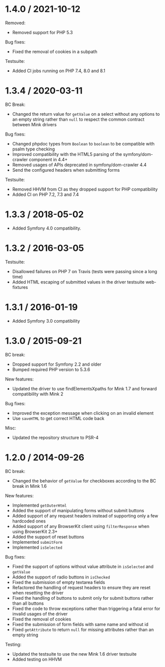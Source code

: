 1.4.0 / 2021-10-12
==================

Removed:

* Removed support for PHP 5.3

Bug fixes:

* Fixed the removal of cookies in a subpath

Testsuite:

* Added CI jobs running on PHP 7.4, 8.0 and 8.1

1.3.4 / 2020-03-11
==================

BC Break:

* Changed the return value for `getValue` on a select without any options to an empty string rather than `null` to respect the common contract between Mink drivers

Bug fixes:

* Changed phpdoc types from `Boolean` to `boolean` to be compatible with psalm type checking
* Improved compatibility with the HTML5 parsing of the symfony/dom-crawler component in 4.4+
* Removed usages of APIs deprecated in symfony/dom-crawler 4.4
* Send the configured headers when submitting forms

Testsuite:

* Removed HHVM from CI as they dropped support for PHP compatibility
* Added CI on PHP 7.2, 7.3 and 7.4

1.3.3 / 2018-05-02
==================

* Added Symfony 4.0 compatibility.

1.3.2 / 2016-03-05
==================

Testsuite:

* Disallowed failures on PHP 7 on Travis (tests were passing since a long time)
* Added HTML escaping of submitted values in the driver testsuite web-fixtures

1.3.1 / 2016-01-19
==================

* Added Symfony 3.0 compatibility

1.3.0 / 2015-09-21
==================

BC break:

* Dropped support for Symfony 2.2 and older
* Bumped required PHP version to 5.3.6

New features:

* Updated the driver to use findElementsXpaths for Mink 1.7 and forward compatibility with Mink 2

Bug fixes:

* Improved the exception message when clicking on an invalid element
* Use `saveHTML` to get correct HTML code back

Misc:

* Updated the repository structure to PSR-4

1.2.0 / 2014-09-26
==================

BC break:

* Changed the behavior of `getValue` for checkboxes according to the BC break in Mink 1.6

New features:

* Implemented `getOuterHtml`
* Added the support of manipulating forms without submit buttons
* Added support of any request headers instead of supporting only a few hardcoded ones
* Added support of any BrowserKit client using `filterResponse` when using BrowserKit 2.3+
* Added the support of reset buttons
* Implemented `submitForm`
* Implemented `isSelected`

Bug fixes:

* Fixed the support of options without value attribute in `isSelected` and `getValue`
* Added the support of radio buttons in `isChecked`
* Fixed the submission of empty textarea fields
* Refactored the handling of request headers to ensure they are reset when resetting the driver
* Fixed the handling of buttons to submit only for submit buttons rather than all buttons
* Fixed the code to throw exceptions rather than triggering a fatal error for invalid usages of the driver
* Fixed the removal of cookies
* Fixed the submission of form fields with same name and without id
* Fixed `getAttribute` to return `null` for missing attributes rather than an empty string

Testing:

* Updated the testsuite to use the new Mink 1.6 driver testsuite
* Added testing on HHVM
